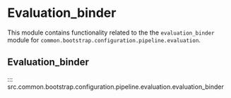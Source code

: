 # Evaluation_binder

This module contains functionality related to the the `evaluation_binder` module for `common.bootstrap.configuration.pipeline.evaluation`.

## Evaluation_binder

::: src.common.bootstrap.configuration.pipeline.evaluation.evaluation_binder


